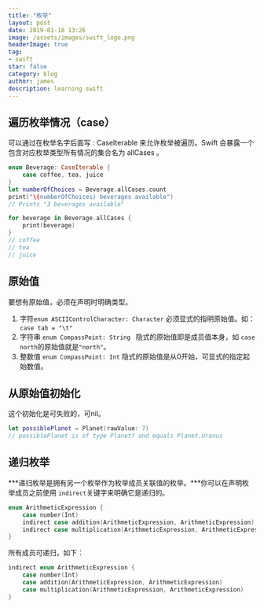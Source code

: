 ```yaml
---
title: "枚举"
layout: post
date: 2019-01-18 13:26
image: /assets/images/swift_logo.png
headerImage: true
tag:
- swift
star: false
category: blog
author: james
description: learning swift
---
```


## 遍历枚举情况（case） 
可以通过在枚举名字后面写 : CaseIterable 来允许枚举被遍历。Swift 会暴露一个包含对应枚举类型所有情况的集合名为 allCases 。

```swift
enum Beverage: CaseIterable {
    case coffee, tea, juice
}
let numberOfChoices = Beverage.allCases.count
print("\(numberOfChoices) beverages available")
// Prints "3 beverages available"

for beverage in Beverage.allCases {
    print(beverage)
}
// coffee
// tea
// juice
```

## 原始值
要想有原始值，必须在声明时明确类型。  
1. 字符`enum ASCIIControlCharacter: Character` 必须显式的指明原始值。如：`case tab = "\t"`  
2. 字符串 `enum CompassPoint: String ` 隐式的原始值即是成员值本身，如 `case north`的原始值就是`"north"`。  
3. 整数值 `enum CompassPoint: Int` 隐式的原始值是从0开始，可显式的指定起始数值。

## 从原始值初始化
这个初始化是可失败的，可nil。
```swift
let possiblePlanet = Planet(rawValue: 7)
// possiblePlanet is of type Planet? and equals Planet.Uranus
```

## 递归枚举
***递归枚举是拥有另一个枚举作为枚举成员关联值的枚举。***你可以在声明枚举成员之前使用 `indirect`关键字来明确它是递归的。

```swift
enum ArithmeticExpression {
    case number(Int)
    indirect case addition(ArithmeticExpression, ArithmeticExpression)
    indirect case multiplication(ArithmeticExpression, ArithmeticExpression)
}
```
所有成员可递归，如下：

```swift
indirect enum ArithmeticExpression {
    case number(Int)
    case addition(ArithmeticExpression, ArithmeticExpression)
    case multiplication(ArithmeticExpression, ArithmeticExpression)
}
```
 